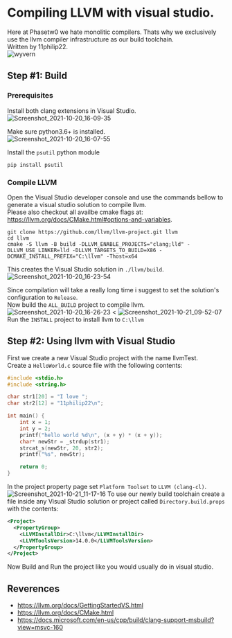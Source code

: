 # Compiling LLVM with visual studio.
Here at Phasetw0 we hate monolitic compilers. Thats why we exclusively use the llvm compiler infrastructure as our build toolchain.  
Written by 11philip22.  
![wyvern](https://user-images.githubusercontent.com/26529935/138117417-a709eed3-5c86-4b46-9167-e67741684dd2.png)
## Step #1: Build
### Prerequisites
Install both clang extensions in Visual Studio.  
![Screenshot_2021-10-20_16-09-35](https://user-images.githubusercontent.com/26529935/138109331-99c6713e-4c0c-4347-91b3-05b5c7a29c92.png)  

Make sure python3.6+ is installed.  
![Screenshot_2021-10-20_16-07-55](https://user-images.githubusercontent.com/26529935/138109001-80330d36-12c0-452a-a677-4f7f9a6d9def.png)  

Install the `psutil` python module
```
pip install psutil
```
### Compile LLVM
Open the Visual Studio developer console and use the commands bellow to generate a visual studio solution to compile llvm.  
Please also checkout all availbe cmake flags at: https://llvm.org/docs/CMake.html#options-and-variables.
```
git clone https://github.com/llvm/llvm-project.git llvm
cd llvm
cmake -S llvm -B build -DLLVM_ENABLE_PROJECTS="clang;lld" -DLLVM_USE_LINKER=lld -DLLVM_TARGETS_TO_BUILD=X86 -DCMAKE_INSTALL_PREFIX="C:\llvm" -Thost=x64
```
This creates the Visual Studio solution in `./llvm/build`.
![Screenshot_2021-10-20_16-23-54](https://user-images.githubusercontent.com/26529935/138112054-e3514c08-4ed3-4493-ba38-e8dfe0d9b990.png)  

Since compilation will take a really long time i suggest to set the solution's configuration to `Release`.  
Now build the `ALL_BUILD` project to compile llvm.  
![Screenshot_2021-10-20_16-26-23 <](https://user-images.githubusercontent.com/26529935/138112614-2a7f935d-d167-44da-990b-bbf6b15c0de5.png) ![Screenshot_2021-10-21_09-52-07](https://user-images.githubusercontent.com/26529935/138235102-6c363e17-bba6-45fc-ac81-9adf2a055ef5.png)  
Run the `INSTALL` project to install llvm to `C:\llvm`

## Step #2: Using llvm with Visual Studio
First we create a new Visual Studio project with the name llvmTest.  
Create a `HelloWorld.c` source file with the following contents:
```c
#include <stdio.h>
#include <string.h>

char str1[20] = "I love ";
char str2[12] = "11philip22\n";

int main() {
	int x = 1;
	int y = 2;
	printf("hello world %d\n", (x + y) * (x + y));
	char* newStr = _strdup(str1);
	strcat_s(newStr, 20, str2);
	printf("%s", newStr);

	return 0;
}

```
In the project property page set `Platform Toolset` to `LLVM (clang-cl)`.  
![Screenshot_2021-10-21_11-17-16](https://user-images.githubusercontent.com/26529935/138248877-c986b410-a177-458a-9333-a2576573c816.png)
To use our newly build toolchain create a file inside any Visual Studio solution or project called `Directory.build.props` with the contents:
```xml
<Project>
  <PropertyGroup>
    <LLVMInstallDir>C:\llvm</LLVMInstallDir>
	<LLVMToolsVersion>14.0.0</LLVMToolsVersion>
  </PropertyGroup>
</Project>
```
Now Build and Run the project like you would usually do in visual studio.
## Reverences
- https://llvm.org/docs/GettingStartedVS.html
- https://llvm.org/docs/CMake.html
- https://docs.microsoft.com/en-us/cpp/build/clang-support-msbuild?view=msvc-160